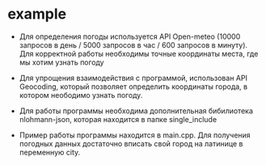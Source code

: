 # example

* Для определения погоды используется API Open-meteo (10000 запросов в день / 5000 запросов в час / 600 запросов в минуту). Для корректной работы необходимы точные координаты места, где мы хотим узнать погоду

* Для упрощения взаимодействия с программой, использован API Geocoding, который позволяет определить координаты города, в котором неободимо узнать погоду.

* Для работы программы необходима дополнительная бибилиотека nlohmann-json, которая находится в папке single_include

* Пример работы программы находится в main.cpp. Для получения погодных данных достаточно вписать свой город на латинице в переменную city.
